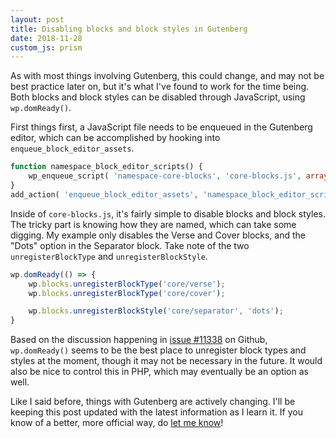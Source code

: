 ```yaml
---
layout: post
title: Disabling blocks and block styles in Gutenberg
date: 2018-11-28
custom_js: prism
---
```

As with most things involving Gutenberg, this could change, and may not be best practice later on, but it's what I've found to work for the time being. Both blocks and block styles can be disabled through JavaScript, using `wp.domReady()`.

First things first, a JavaScript file needs to be enqueued in the Gutenberg editor, which can be accomplished by hooking into `enqueue_block_editor_assets`.

```php
function namespace_block_editor_scripts() {
    wp_enqueue_script( 'namespace-core-blocks', 'core-blocks.js', array( 'wp-blocks' ), '', true );
}
add_action( 'enqueue_block_editor_assets', 'namespace_block_editor_scripts' );
```

Inside of `core-blocks.js`, it's fairly simple to disable blocks and block styles. The tricky part is knowing how they are named, which can take some digging. My example only disables the Verse and Cover blocks, and the "Dots" option in the Separator block. Take note of the two `unregisterBlockType` and `unregisterBlockStyle`.

```js
wp.domReady(() => {
    wp.blocks.unregisterBlockType('core/verse');
    wp.blocks.unregisterBlockType('core/cover');

    wp.blocks.unregisterBlockStyle('core/separator', 'dots');
}
```

Based on the discussion happening in [issue #11338](https://github.com/WordPress/gutenberg/issues/11338) on Github, `wp.domReady()` seems to be the best place to unregister block types and styles at the moment, though it may not be necessary in the future. It would also be nice to control this in PHP, which may eventually be an option as well.

Like I said before, things with Gutenberg are actively changing. I'll be keeping this post updated with the latest information as I learn it. If you know of a better, more official way, do [let me know](https://samhermes.typeform.com/to/d4C4FT)!